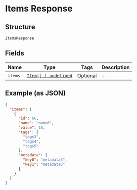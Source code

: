 
# Items Response

## Structure

`ItemsResponse`

## Fields

| Name | Type | Tags | Description |
|  --- | --- | --- | --- |
| `items` | [`Item[] \| undefined`](../../doc/models/item.md) | Optional | - |

## Example (as JSON)

```json
{
  "items": [
    {
      "id": 66,
      "name": "name8",
      "value": 18,
      "tags": [
        "tags3",
        "tags4",
        "tags5"
      ],
      "metadata": {
        "key0": "metadata5",
        "key1": "metadata6"
      }
    }
  ]
}
```

